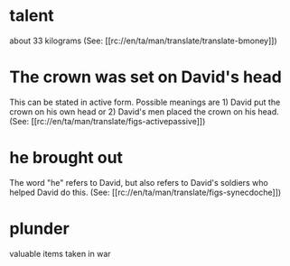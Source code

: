 # talent

about 33 kilograms (See: [[rc://en/ta/man/translate/translate-bmoney]])

# The crown was set on David's head

This can be stated in active form. Possible meanings are 1) David put the crown on his own head or 2) David's men placed the crown on his head. (See: [[rc://en/ta/man/translate/figs-activepassive]])

# he brought out

The word "he" refers to David, but also refers to David's soldiers who helped David do this. (See: [[rc://en/ta/man/translate/figs-synecdoche]])

# plunder

valuable items taken in war

